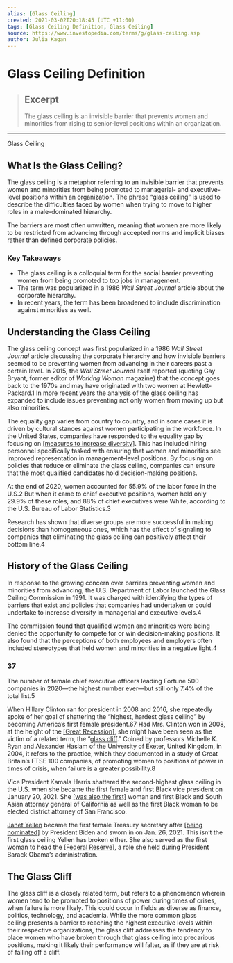 ```yaml
---
alias: [Glass Ceiling]
created: 2021-03-02T20:18:45 (UTC +11:00)
tags: [Glass Ceiling Definition, Glass Ceiling]
source: https://www.investopedia.com/terms/g/glass-ceiling.asp
author: Julia Kagan
---
```


# Glass Ceiling Definition

> ## Excerpt
> The glass ceiling is an invisible barrier that prevents women and minorities from rising to senior-level positions within an organization.

---

Glass Ceiling
## What Is the Glass Ceiling?

The glass ceiling is a metaphor referring to an invisible barrier that prevents women and minorities from being promoted to managerial- and executive-level positions within an organization. The phrase “glass ceiling” is used to describe the difficulties faced by women when trying to move to higher roles in a male-dominated hierarchy.

The barriers are most often unwritten, meaning that women are more likely to be restricted from advancing through accepted norms and implicit biases rather than defined corporate policies.

### Key Takeaways

-   The glass ceiling is a colloquial term for the social barrier preventing women from being promoted to top jobs in management.
-   The term was popularized in a 1986 _Wall Street Journal_ article about the corporate hierarchy.
-   In recent years, the term has been broadened to include discrimination against minorities as well.

## Understanding the Glass Ceiling

The glass ceiling concept was first popularized in a 1986 _Wall Street Journal_ article discussing the corporate hierarchy and how invisible barriers seemed to be preventing women from advancing in their careers past a certain level. In 2015, the _Wall Street Journal_ itself reported (quoting Gay Bryant, former editor of _Working Woman_ magazine) that the concept goes back to the 1970s and may have originated with two women at Hewlett-Packard.1 In more recent years the analysis of the glass ceiling has expanded to include issues preventing not only women from moving up but also minorities.

The equality gap varies from country to country, and in some cases it is driven by cultural stances against women participating in the workforce. In the United States, companies have responded to the equality gap by focusing on [[measures to increase diversity]](https://www.investopedia.com/best-programs-improving-diversity-and-inclusion-in-financial-services-industry-5092350). This has included hiring personnel specifically tasked with ensuring that women and minorities see improved representation in management-level positions. By focusing on policies that reduce or eliminate the glass ceiling, companies can ensure that the most qualified candidates hold decision-making positions.

At the end of 2020, women accounted for 55.9% of the labor force in the U.S.2 But when it came to chief executive positions, women held only 29.9% of these roles, and 88% of chief executives were White, according to the U.S. Bureau of Labor Statistics.3

Research has shown that diverse groups are more successful in making decisions than homogeneous ones, which has the effect of signaling to companies that eliminating the glass ceiling can positively affect their bottom line.4

## History of the Glass Ceiling

In response to the growing concern over barriers preventing women and minorities from advancing, the U.S. Department of Labor launched the Glass Ceiling Commission in 1991. It was charged with identifying the types of barriers that exist and policies that companies had undertaken or could undertake to increase diversity in managerial and executive levels.4

The commission found that qualified women and minorities were being denied the opportunity to compete for or win decision-making positions. It also found that the perceptions of both employees and employers often included stereotypes that held women and minorities in a negative light.4

### 37

The number of female chief executive officers leading Fortune 500 companies in 2020—the highest number ever—but still only 7.4% of the total list.5

When Hillary Clinton ran for president in 2008 and 2016, she repeatedly spoke of her goal of shattering the “highest, hardest glass ceiling” by becoming America’s first female president.67 Had Mrs. Clinton won in 2008, at the height of the [[Great Recession]](https://www.investopedia.com/terms/g/great-recession.asp), she might have been seen as the victim of a related term, the “[glass cliff](https://www.investopedia.com/terms/g/glass-cliff.asp).” Coined by professors Michelle K. Ryan and Alexander Haslam of the University of Exeter, United Kingdom, in 2004, it refers to the practice, which they documented in a study of Great Britain’s FTSE 100 companies, of promoting women to positions of power in times of crisis, when failure is a greater possibility.8

Vice President Kamala Harris shattered the second-highest glass ceiling in the U.S. when she became the first female and first Black vice president on January 20, 2021. She [[was also the first]](https://www.investopedia.com/5-things-you-need-to-know-about-kamala-harris-5077701) woman and first Black and South Asian attorney general of California as well as the first Black woman to be elected district attorney of San Francisco.

[Janet Yellen](https://www.investopedia.com/articles/investing/101613/janet-yellen-background-and-philosophy.asp) became the first female Treasury secretary after [[being nominated]](https://www.investopedia.com/what-lies-ahead-for-yellen-as-treasury-secretary-5089210) by President Biden and sworn in on Jan. 26, 2021. This isn’t the first glass ceiling Yellen has broken either. She also served as the first woman to head the [[Federal Reserve]](https://www.investopedia.com/terms/f/federalreservesystem.asp), a role she held during President Barack Obama’s administration.

## The Glass Cliff

The glass cliff is a closely related term, but refers to a phenomenon wherein women tend to be promoted to positions of power during times of crises, when failure is more likely. This could occur in fields as diverse as finance, politics, technology, and academia. While the more common glass ceiling presents a barrier to reaching the highest executive levels within their respective organizations, the glass cliff addresses the tendency to place women who have broken through that glass ceiling into precarious positions, making it likely their performance will falter, as if they are at risk of falling off a cliff.
